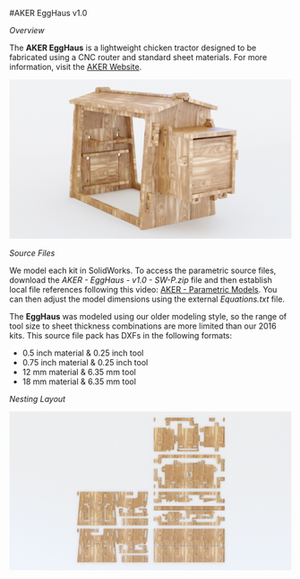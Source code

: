 #AKER EggHaus v1.0

*Overview*

The **AKER EggHaus** is a lightweight chicken tractor designed to be fabricated using a CNC router and standard sheet materials. For more information, visit the [AKER Website](http://www.akerkits.com).

![EggHaus](https://github.com/AKERKits/EggHaus/blob/master/Images/AKER%20-%20EggHaus%20-%20v1.0%20-%20Assembly%20Cropped.jpg?raw=true)

*Source Files*

We model each kit in SolidWorks. To access the parametric source files, download the *AKER - EggHaus - v1.0 - SW-P.zip* file and then establish local file references following this video: [AKER - Parametric Models](https://www.youtube.com/watch?v=Ewdrlv4nSA0). You can then adjust the model dimensions using the external *Equations.txt* file.

The **EggHaus** was modeled using our older modeling style, so the range of tool size to sheet thickness combinations are more limited than our 2016 kits. This source file pack has DXFs in the following formats:

 * 0.5 inch material & 0.25 inch tool
 * 0.75 inch material & 0.25 inch tool
 * 12 mm material & 6.35 mm tool
 * 18 mm material & 6.35 mm tool

*Nesting Layout*

![EggHaus](https://github.com/AKERKits/EggHaus/blob/master/Images/AKER%20-%20EggHaus%20-%20v1.0%20-%20Nesting%20Cropped.jpg?raw=true)






